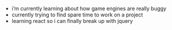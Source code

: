 - i’m currently learning about how game engines are really buggy
- currently trying to find spare time to work on a project
- learning react so i can finally break up with jquery

<!---
whycardboard/whycardboard is a ✨ special ✨ repository because its `README.md` (this file) appears on your GitHub profile.
You can click the Preview link to take a look at your changes.
--->
